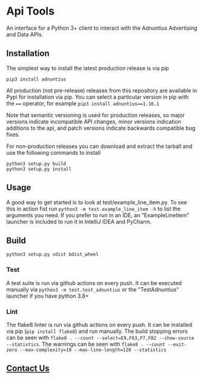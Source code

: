 # Api Tools

An interface for a Python 3+ client to interact with the Adnuntius Advertising and Data APIs. 

## Installation

The simplest way to install the latest production release is via pip
```
pip3 install adnuntius
```

All production (not pre-release) releases from this repository are available in Pypi for installation via pip.
You can select a particular version in pip with the `==` operator, for example `pip3 install adnuntius==1.16.1`

Note that semantic versioning is used for production releases, so major versions indicate incompatible API changes, 
minor versions indication additions to the api, and patch versions indicate backwards compatible bug fixes.

For non-production releases you can download and extract the tarball and use the following commands to install
```
python3 setup.py build
python3 setup.py install
```

## Usage

A good way to get started is to look at test/example_line_item.py. 
To see this in action fist run `python3 -m test.example_line_item -h` to list the arguments you need. 
If you prefer to run in an IDE, an "ExampleLineItem" launcher is included to run it in IntelliJ IDEA and PyCharm.

## Build

`python3 setup.py sdist bdist_wheel`

### Test

A test suite is run via github actions on every push. 
It can be executed manually via `python3 -m test.test_adnuntius` or the "TestAdnuntius" launcher if you have python 3.8+

### Lint

The flake8 linter is run via github actions on every push.
It can be installed via pip (`pip install flake8`) and run manually.
The build stopping errors can be seen with `flake8 . --count --select=E9,F63,F7,F82 --show-source --statistics`.
The warnings can be seen with `flake8 . --count --exit-zero --max-complexity=10 --max-line-length=120 --statistics`

## [Contact Us](https://adnuntius.com/contact/)
